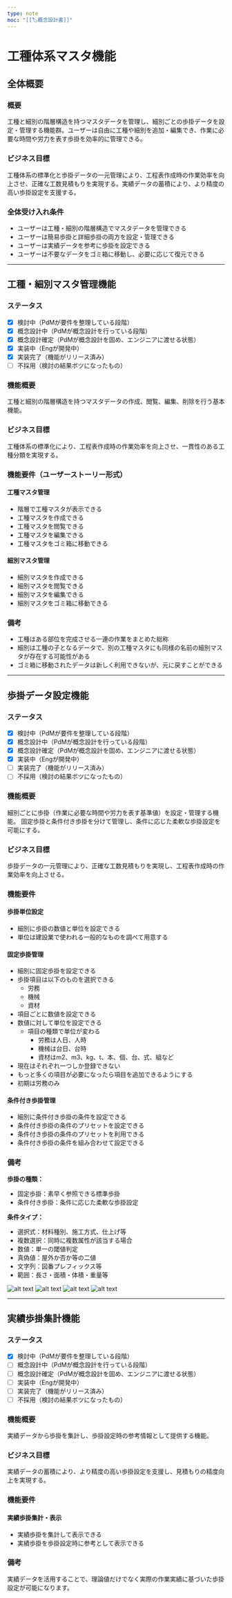 ```yaml
---
type: note
moc: "[[🏷️概念設計書]]"
---
```



# 工種体系マスタ機能

## 全体概要
### 概要
工種と細別の階層構造を持つマスタデータを管理し、細別ごとの歩掛データを設定・管理する機能群。ユーザーは自由に工種や細別を追加・編集でき、作業に必要な時間や労力を表す歩掛を効率的に管理できる。

### ビジネス目標
工種体系の標準化と歩掛データの一元管理により、工程表作成時の作業効率を向上させ、正確な工数見積もりを実現する。実績データの蓄積により、より精度の高い歩掛設定を支援する。

### 全体受け入れ条件
- ユーザーは工種・細別の階層構造でマスタデータを管理できる
- ユーザーは簡易歩掛と詳細歩掛の両方を設定・管理できる
- ユーザーは実績データを参考に歩掛を設定できる
- ユーザーは不要なデータをゴミ箱に移動し、必要に応じて復元できる

---

## 工種・細別マスタ管理機能

### ステータス
- [X] 検討中（PdMが要件を整理している段階）
- [X] 概念設計中（PdMが概念設計を行っている段階）
- [X] 概念設計確定（PdMが概念設計を固め、エンジニアに渡せる状態）
- [X] 実装中（Engが開発中）
- [X] 実装完了（機能がリリース済み）
- [ ] 不採用（検討の結果ボツになったもの）

### 機能概要
工種と細別の階層構造を持つマスタデータの作成、閲覧、編集、削除を行う基本機能。

### ビジネス目標
工種体系の標準化により、工程表作成時の作業効率を向上させ、一貫性のある工種分類を実現する。

### 機能要件（ユーザーストーリー形式）
#### 工種マスタ管理
- 階層で工種マスタが表示できる
- 工種マスタを作成できる
- 工種マスタを閲覧できる
- 工種マスタを編集できる
- 工種マスタをゴミ箱に移動できる

#### 細別マスタ管理
- 細別マスタを作成できる
- 細別マスタを閲覧できる
- 細別マスタを編集できる
- 細別マスタをゴミ箱に移動できる

### 備考
- 工種はある部位を完成させる一連の作業をまとめた総称
- 細別は工種の子となるデータで、別の工種マスタにも同様の名前の細別マスタが存在する可能性がある
- ゴミ箱に移動されたデータは新しく利用できないが、元に戻すことができる

---

## 歩掛データ設定機能

### ステータス
- [X] 検討中（PdMが要件を整理している段階）
- [X] 概念設計中（PdMが概念設計を行っている段階）
- [X] 概念設計確定（PdMが概念設計を固め、エンジニアに渡せる状態）
- [X] 実装中（Engが開発中）
- [ ] 実装完了（機能がリリース済み）
- [ ] 不採用（検討の結果ボツになったもの）

### 機能概要
細別ごとに歩掛（作業に必要な時間や労力を表す基準値）を設定・管理する機能。
固定歩掛と条件付き歩掛を分けて管理し、条件に応じた柔軟な歩掛設定を可能にする。

### ビジネス目標
歩掛データの一元管理により、正確な工数見積もりを実現し、工程表作成時の作業効率を向上させる。

### 機能要件
#### 歩掛単位設定
- 細別に歩掛の数値と単位を設定できる
- 単位は建設業で使われる一般的なものを調べて用意する

#### 固定歩掛管理
- 細別に固定歩掛を設定できる
- 歩掛項目は以下のものを選択できる
  - 労務
  - 機械
  - 資材
- 項目ごとに数値を設定できる
- 数値に対して単位を設定できる
  - 項目の種類で単位が変わる
    - 労務は人日、人時
    - 機械は台日、台時
    - 資材はm2、m3、kg、t、本、個、台、式、組など
- 現在はそれぞれ一つしか登録できない
- もっと多くの項目が必要になったら項目を追加できるようにする
- 初期は労務のみ


#### 条件付き歩掛管理
- 細別に条件付き歩掛の条件を設定できる
- 条件付き歩掛の条件のプリセットを設定できる
- 条件付き歩掛の条件のプリセットを利用できる
- 条件付き歩掛の条件を組み合わせて設定できる

### 備考
**歩掛の種類：**
- 固定歩掛：素早く参照できる標準歩掛
- 条件付き歩掛：条件に応じた柔軟な歩掛設定

**条件タイプ：**
- 選択式：材料種別、施工方式、仕上げ等
- 複数選択：同時に複数属性が該当する場合
- 数値：単一の閾値判定
- 真偽値：屋外か否か等の二値
- 文字列：図番プレフィックス等
- 範囲：長さ・面積・体積・重量等

![alt text](</40.Kunai/image/スクリーンショット 2025-08-21 115837.png>)
![alt text](</40.Kunai/image/スクリーンショット 2025-08-21 120052.png>)
![alt text](</40.Kunai/image/スクリーンショット 2025-08-21 120126.png>)
![alt text](</40.Kunai/image/スクリーンショット 2025-08-21 120159.png>)

---

## 実績歩掛集計機能

### ステータス
- [X] 検討中（PdMが要件を整理している段階）
- [ ] 概念設計中（PdMが概念設計を行っている段階）
- [ ] 概念設計確定（PdMが概念設計を固め、エンジニアに渡せる状態）
- [ ] 実装中（Engが開発中）
- [ ] 実装完了（機能がリリース済み）
- [ ] 不採用（検討の結果ボツになったもの）

### 機能概要
実績データから歩掛を集計し、歩掛設定時の参考情報として提供する機能。

### ビジネス目標
実績データの蓄積により、より精度の高い歩掛設定を支援し、見積もりの精度向上を実現する。

### 機能要件
#### 実績歩掛集計・表示
- 実績歩掛を集計して表示できる
- 実績歩掛を歩掛設定時に参考として表示できる

### 備考
実績データを活用することで、理論値だけでなく実際の作業実績に基づいた歩掛設定が可能になります。
